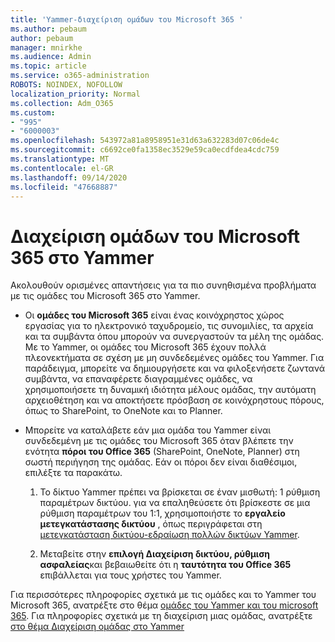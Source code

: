 ```yaml
---
title: 'Yammer-διαχείριση ομάδων του Microsoft 365 '
ms.author: pebaum
author: pebaum
manager: mnirkhe
ms.audience: Admin
ms.topic: article
ms.service: o365-administration
ROBOTS: NOINDEX, NOFOLLOW
localization_priority: Normal
ms.collection: Adm_O365
ms.custom:
- "995"
- "6000003"
ms.openlocfilehash: 543972a81a8958951e31d63a632283d07c06de4c
ms.sourcegitcommit: c6692ce0fa1358ec3529e59ca0ecdfdea4cdc759
ms.translationtype: MT
ms.contentlocale: el-GR
ms.lasthandoff: 09/14/2020
ms.locfileid: "47668887"
---
```

# <a name="manage-microsoft-365-groups-in-yammer"></a>Διαχείριση ομάδων του Microsoft 365 στο Yammer

Ακολουθούν ορισμένες απαντήσεις για τα πιο συνηθισμένα προβλήματα με τις ομάδες του Microsoft 365 στο Yammer.

* Οι **ομάδες του Microsoft 365** είναι ένας κοινόχρηστος χώρος εργασίας για το ηλεκτρονικό ταχυδρομείο, τις συνομιλίες, τα αρχεία και τα συμβάντα όπου μπορούν να συνεργαστούν τα μέλη της ομάδας. Με το Yammer, οι ομάδες του Microsoft 365 έχουν πολλά πλεονεκτήματα σε σχέση με μη συνδεδεμένες ομάδες του Yammer. Για παράδειγμα, μπορείτε να δημιουργήσετε και να φιλοξενήσετε ζωντανά συμβάντα, να επαναφέρετε διαγραμμένες ομάδες, να χρησιμοποιήσετε τη δυναμική ιδιότητα μέλους ομάδας, την αυτόματη αρχειοθέτηση και να αποκτήσετε πρόσβαση σε κοινόχρηστους πόρους, όπως το SharePoint, το OneNote και το Planner.

* Μπορείτε να καταλάβετε εάν μια ομάδα του Yammer είναι συνδεδεμένη με τις ομάδες του Microsoft 365 όταν βλέπετε την ενότητα **πόροι του Office 365** (SharePoint, OneNote, Planner) στη σωστή περιήγηση της ομάδας. Εάν οι πόροι δεν είναι διαθέσιμοι, επιλέξτε τα παρακάτω.

  1. Το δίκτυο Yammer πρέπει να βρίσκεται σε έναν μισθωτή: 1 ρύθμιση παραμέτρων δικτύου. για να επαληθεύσετε ότι βρίσκεστε σε μια ρύθμιση παραμέτρων του 1:1, χρησιμοποιήστε το **εργαλείο μετεγκατάστασης δικτύου** , όπως περιγράφεται στη [μετεγκατάσταση δικτύου-εδραίωση πολλών δικτύων Yammer](https://docs.microsoft.com/yammer/configure-your-yammer-network/consolidate-multiple-yammer-networks).

  2. Μεταβείτε στην **επιλογή Διαχείριση δικτύου, ρύθμιση ασφαλείας**και βεβαιωθείτε ότι η **ταυτότητα του Office 365** επιβάλλεται για τους χρήστες του Yammer.

Για περισσότερες πληροφορίες σχετικά με τις ομάδες και το Yammer του Microsoft 365, ανατρέξτε στο θέμα [ομάδες του Yammer και του microsoft 365](https://docs.microsoft.com/yammer/manage-yammer-groups/yammer-and-office-365-groups). Για πληροφορίες σχετικά με τη διαχείριση μιας ομάδας, ανατρέξτε [στο θέμα Διαχείριση ομάδας στο Yammer](https://support.office.com/article/Manage-a-group-in-Yammer-6e05c6d6-5548-4c88-89cd-e6757a514ef2)
